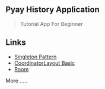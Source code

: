 ## Pyay History Application
> Tutorial App For Beginner

## Links
  * [Singleton Pattern](https://code.tutsplus.com/tutorials/android-design-patterns-the-singleton-pattern--cms-29153)
  * [CoordinatorLayout Basic](https://android.jlelse.eu/coordinatorlayout-basic-8040c74cf426)
  * [Room](https://developer.android.com/training/data-storage/room)
  
 More .....
  
